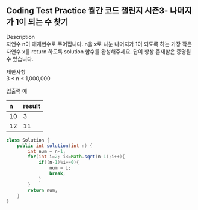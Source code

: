 ##  Coding Test Practice 월간 코드 챌린지 시즌3- 나머지가 1이 되는 수 찾기

Description <br> 
자연수 n이 매개변수로 주어집니다. n을 x로 나눈 나머지가 1이 되도록 하는 가장 작은 자연수 x를 return 하도록 solution 함수를 완성해주세요. 답이 항상 존재함은 증명될 수 있습니다.
<br>

제한사항 <br>
3 ≤ n ≤ 1,000,000 <br>

입출력 예 <br>

|n	|result|
|:---|:---|
|10|	3|
|12|	11|

```java
class Solution {
    public int solution(int n) {
        int num = n-1;
        for(int i=2; i<=Math.sqrt(n-1);i++){
            if((n-1)%i==0){
                num = i;
                break;
            }
        }
        return num;
    }
}
```
